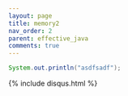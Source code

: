 ```yaml
---
layout: page
title: memory2
nav_order: 2
parent: effective_java
comments: true
---
```



```java
System.out.println("asdfsadf");
```

{% include disqus.html %}